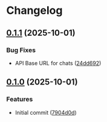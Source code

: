 # Changelog

## [0.1.1](https://github.com/iKadmium/storytime/compare/frontend-v0.1.0...frontend-v0.1.1) (2025-10-01)


### Bug Fixes

* API Base URL for chats ([24dd692](https://github.com/iKadmium/storytime/commit/24dd692be57d625313f3e5520830cdc56e138024))

## [0.1.0](https://github.com/iKadmium/storytime/compare/frontend-v0.0.1...frontend-v0.1.0) (2025-10-01)


### Features

* Initial commit ([7904d0d](https://github.com/iKadmium/storytime/commit/7904d0d03c39ebd1948d2260f78f8ad1ca90ab86))
